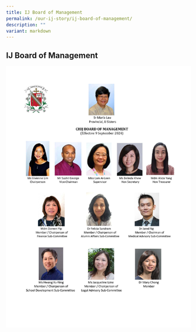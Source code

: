 ```yaml
---
title: IJ Board of Management
permalink: /our-ij-story/ij-board-of-management/
description: ""
variant: markdown
---
```

## IJ Board of Management

![](/images/IJ_BOM_Members_Photo_Chart_2024.jpg)